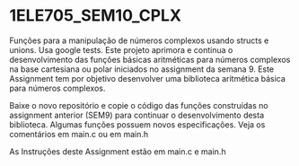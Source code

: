 # 1ELE705_SEM10_CPLX
Funções para a manipulação de números complexos usando structs e unions. Usa google tests.
Este projeto aprimora e continua o desenvolvimento das funções básicas aritméticas para números complexos na base cartesiana ou polar iniciados no assignment da semana 9.
Este Assignment tem por objetivo desenvolver uma biblioteca aritmética básica para números complexos.

Baixe o novo repositório e copie o código das funções construídas no assignment anterior (SEM9) para continuar o desenvolvimento desta biblioteca.
Algumas funções possuem novos especificações. Veja os comentários em main.c ou em main.h

As Instruções deste Assignment estão em main.c e main.h
